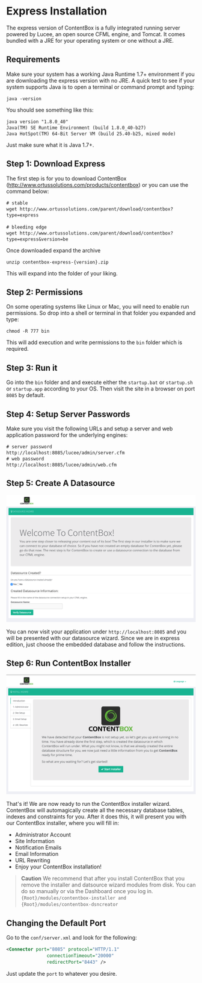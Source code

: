 # Express Installation

The express version of ContentBox is a fully integrated running server powered by Lucee, an open source CFML engine, and Tomcat.  It comes bundled with a JRE for your operating system or one without a JRE.

## Requirements
Make sure your system has a working Java Runtime 1.7+ environment if you are downloading the express version with no JRE.  A quick test to see if your system supports Java is to open a terminal or command prompt and typing:

```
java -version
```

You should see something like this:

```
java version "1.8.0_40"
Java(TM) SE Runtime Environment (build 1.8.0_40-b27)
Java HotSpot(TM) 64-Bit Server VM (build 25.40-b25, mixed mode)
```

Just make sure what it is Java 1.7+.


## Step 1: Download Express
The first step is for you to download ContentBox (http://www.ortussolutions.com/products/contentbox) or you can use the command below:

```
# stable
wget http://www.ortussolutions.com/parent/download/contentbox?type=express

# bleeding edge
wget http://www.ortussolutions.com/parent/download/contentbox?type=express&version=be
```

Once downloaded expand the archive

```
unzip contentbox-express-{version}.zip
```

This will expand into the folder of your liking.

## Step 2: Permissions

On some operating systems like Linux or Mac, you will need to enable run permissions. So drop into a shell or terminal in that folder you expanded and type:

```
chmod -R 777 bin
```

This will add execution and write permissions to the `bin` folder which is required.


## Step 3: Run it

Go into the `bin` folder and and execute either the `startup.bat` or `startup.sh` or `startup.app` according to your OS.  Then visit the site in a browser on port `8085` by default.

## Step 4: Setup Server Passwords
Make sure you visit the following URLs and setup a server and web application password for the underlying engines:

```
# server password
http://localhost:8085/lucee/admin/server.cfm
# web password
http://localhost:8085/lucee/admin/web.cfm
```

## Step 5: Create A Datasource


![](../images/datasource_wizard.png)

You can now visit your application under `http://localhost:8085` and you will be presented with our datasource wizard.  Since we are in express edition, just choose the embedded database and follow the instructions.


## Step 6: Run ContentBox Installer

![](../images/installer_wizard.png)

That's it! We are now ready to run the ContentBox installer wizard.  ContentBox will automagically create all the necessary database tables, indexes and constraints for you.  After it does this, it will present you with our ContentBox installer, where you will fill in:

* Administrator Account
* Site Information
* Notification Emails
* Email Information
* URL Rewriting
* Enjoy your ContentBox installation!

 

> **Caution** We recommend that after you install ContentBox that you remove the installer and datsource wizard modules from disk.  You can do so manually or via the Dashboard once you log in. `{Root}/modules/contentbox-installer and {Root}/modules/contentbox-dsncreator`



## Changing the Default Port

Go to the `conf/server.xml` and look for the following:

```xml
<Connector port="8085" protocol="HTTP/1.1"
               connectionTimeout="20000"
               redirectPort="8443" />
```               

Just update the `port` to whatever you desire.

